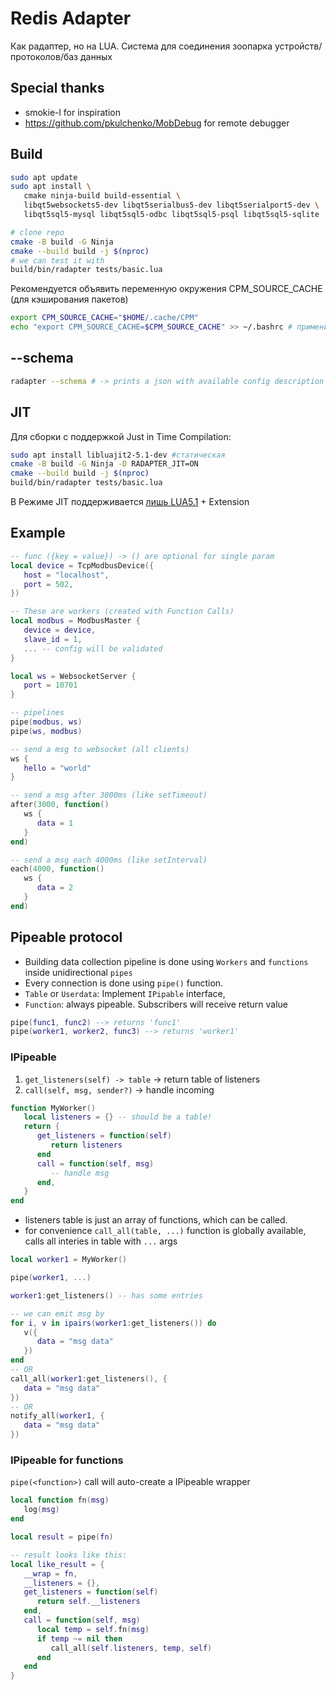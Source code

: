 # Redis Adapter

Как радаптер, но на LUA. Система для соединения зоопарка устройств/протоколов/баз данных

## Special thanks

* smokie-l for inspiration
* https://github.com/pkulchenko/MobDebug for remote debugger

## Build
```bash
sudo apt update
sudo apt install \
   cmake ninja-build build-essential \
   libqt5websockets5-dev libqt5serialbus5-dev libqt5serialport5-dev \
   libqt5sql5-mysql libqt5sql5-odbc libqt5sql5-psql libqt5sql5-sqlite

# clone repo
cmake -B build -G Ninja
cmake --build build -j $(nproc)
# we can test it with 
build/bin/radapter tests/basic.lua
```
Рекомендуется объявить переменную окружения CPM_SOURCE_CACHE (для кэширования пакетов)
```bash
export CPM_SOURCE_CACHE="$HOME/.cache/CPM"
echo "export CPM_SOURCE_CACHE=$CPM_SOURCE_CACHE" >> ~/.bashrc # применится после login
```

## --schema
```bash
radapter --schema # -> prints a json with available config description
```

## JIT
Для сборки с поддержкой Just in Time Compilation:
```bash
sudo apt install libluajit2-5.1-dev #статическая 
cmake -B build -G Ninja -D RADAPTER_JIT=ON
cmake --build build -j $(nproc)
build/bin/radapter tests/basic.lua
```
В Режиме JIT поддерживается [лишь LUA5.1](https://luajit.org/extensions.html) + Extension

## Example
```lua
-- func ({key = value}) -> () are optional for single param
local device = TcpModbusDevice({
   host = "localhost",
   port = 502,
})

-- These are workers (created with Function Calls)
local modbus = ModbusMaster {
   device = device,
   slave_id = 1,
   ... -- config will be validated
}

local ws = WebsocketServer {    
   port = 10701
}

-- pipelines
pipe(modbus, ws)
pipe(ws, modbus)

-- send a msg to websocket (all clients)
ws {
   hello = "world"
}

-- send a msg after 3000ms (like setTimeout)
after(3000, function()
   ws {
      data = 1
   }
end)

-- send a msg each 4000ms (like setInterval)
each(4000, function()
   ws {
      data = 2
   }
end)


```

## Pipeable protocol

* Building data collection pipeline is done using `Workers` and `functions` inside unidirectional `pipes`
* Every connection is done using `pipe()` function.
* `Table` or `Userdata`: Implement `IPipable` interface,
* `Function`: always pipeable. Subscribers will receive return value

```lua
pipe(func1, func2) --> returns 'func1'
pipe(worker1, worker2, func3) --> returns 'worker1'
```

### IPipeable
1) `get_listeners(self) -> table` -> return table of listeners
2) `call(self, msg, sender?)` -> handle incoming
```lua
function MyWorker()
   local listeners = {} -- should be a table!
   return {
      get_listeners = function(self)
         return listeners
      end
      call = function(self, msg)
         -- handle msg
      end,
   }
end
```
* listeners table is just an array of functions, which can be called.
* for convenience `call_all(table, ...)` function is globally available, calls all interies in table with `...` args
```lua
local worker1 = MyWorker()

pipe(worker1, ...)

worker1:get_listeners() -- has some entries

-- we can emit msg by
for i, v in ipairs(worker1:get_listeners()) do
   v({
      data = "msg data"
   })
end
-- OR
call_all(worker1:get_listeners(), {
   data = "msg data"
})
-- OR
notify_all(worker1, {
   data = "msg data"
})
```

### IPipeable for functions
`pipe(<function>)` call will auto-create a IPipeable wrapper

```lua
local function fn(msg)
   log(msg)
end

local result = pipe(fn) 

-- result looks like this:
local like_result = {
   __wrap = fn,
   __listeners = {},
   get_listeners = function(self)
      return self.__listeners
   end,
   call = function(self, msg)
      local temp = self.fn(msg)
      if temp ~= nil then
         call_all(self.listeners, temp, self)
      end
   end
}

```
